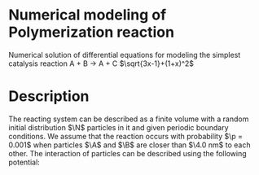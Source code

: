 # Numerical modeling of Polymerization reaction
Numerical solution of differential equations for modeling the simplest catalysis reaction A + B $\to$ A + C
$\sqrt{3x-1}+(1+x)^2$

# Description
The reacting system can be described as a finite volume with a random initial distribution $\N$ particles in 
it and given periodic boundary conditions. We assume that the reaction occurs with probability $\p = 0.001$ when 
particles $\A$ and $\B$ are closer than $\4.0 nm$ to each other. The interaction of particles can be described 
using the following potential:
